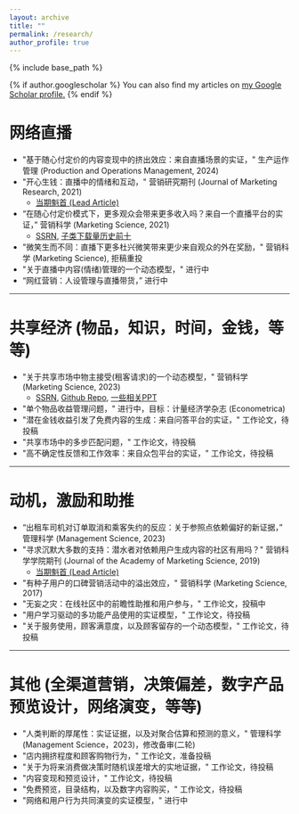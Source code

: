 ```yaml
---
layout: archive
title: ""
permalink: /research/
author_profile: true
---
```


{% include base_path %}

{% if author.googlescholar %}
  You can also find my articles on <u><a href="{{author.googlescholar}}">my Google Scholar profile</a>.</u>
{% endif %}


网络直播
======
* "基于随心付定价的内容变现中的挤出效应：来自直播场景的实证，" 生产运作管理 (Production and Operations Management, 2024)
* "开心生钱：直播中的情绪和互动，" 营销研究期刊 (Journal of Marketing Research, 2021)
    * <a href="{{ base_path }}/files/JMR-58-3-417-438%20(LeadArticle).pdf" target="_blank">当期魁首 (Lead Article)</a>
* “在随心付定价模式下，更多观众会带来更多收入吗？来自一个直播平台的实证，” 营销科学 (Marketing Science, 2021)
    * <a href="https://papers.ssrn.com/sol3/papers.cfm?abstract_id=3516777" target="_blank">SSRN</a>, <a href="{{ base_path }}/files/MKSC.2021.1292-SSRN-TopTenDownloads-AllTimes.pdf" target="_blank">子类下载量历史前十</a>
* "微笑生而不同：直播下更多杜兴微笑带来更少来自观众的外在奖励，" 营销科学 (Marketing Science), 拒稿重投
* "关于直播中内容(情绪)管理的一个动态模型，" 进行中
* “网红营销：人设管理与直播带货，” 进行中

<hr style="height:1px;border:none;color:#333;background-color:#333;">

共享经济 (物品，知识，时间，金钱，等等)
======
* "关于共享市场中物主接受(租客请求)的一个动态模型，" 营销科学 (Marketing Science, 2023)
    * <a href="https://ssrn.com/abstract=4052540" target="_blank">SSRN</a>, <a href="https://github.com/mounttai/OwnerAcceptance" target="_blank">Github Repo</a>, <a href="https://github.com/mounttai/SW-Sharing/blob/main/SW-DaiYao-SE_20211202.pdf" target="_blank">一些相关PPT</a>
* "单个物品收益管理问题，" 进行中，目标：计量经济学杂志 (Econometrica)
* "潜在金钱收益引发了免费内容的生成：来自问答平台的实证，" 工作论文，待投稿
* "共享市场中的多步匹配问题，" 工作论文，待投稿
* "高不确定性反馈和工作效率：来自众包平台的实证，" 工作论文，待投稿

<hr style="height:1px;border:none;color:#333;background-color:#333;">

动机，激励和助推
======
* “出租车司机对订单取消和乘客失约的反应：关于参照点依赖偏好的新证据，” 管理科学 (Management Science, 2023)
* "寻求沉默大多数的支持：潜水者对依赖用户生成内容的社区有用吗？" 营销科学学院期刊 (Journal of the Academy of Marketing Science, 2019)
    * <a href="{{ base_path }}/files/JAMS.2019.s11747-018-00624-8%20(LeadArticle).pdf" target="_blank">当期魁首 (Lead Article)</a>
* "有种子用户的口碑营销活动中的溢出效应，" 营销科学 (Marketing Science, 2017)
* "无妄之灾：在线社区中的前瞻性助推和用户参与，" 工作论文，投稿中
* "用户学习驱动的多功能产品使用的实证模型，" 工作论文，待投稿
* "关于服务使用，顾客满意度，以及顾客留存的一个动态模型，" 工作论文，待投稿

<hr style="height:1px;border:none;color:#333;background-color:#333;">

其他 (全渠道营销，决策偏差，数字产品预览设计，网络演变，等等)
======
* "人类判断的厚尾性：实证证据，以及对聚合估算和预测的意义，" 管理科学 (Management Science，2023)，修改备审(二轮)
* "店内拥挤程度和顾客购物行为，" 工作论文，准备投稿
* "关于为将来消费做决策时随机误差增大的实地证据，" 工作论文，待投稿
* "内容变现和预览设计，" 工作论文，待投稿
* "免费预览，目录结构，以及数字内容购买，" 工作论文，待投稿
* "网络和用户行为共同演变的实证模型，" 进行中


<!-- below includes the original papers -->
<!--

{% for post in site.publications reversed %}
  {% include archive-single.html %}
{% endfor %}

-->